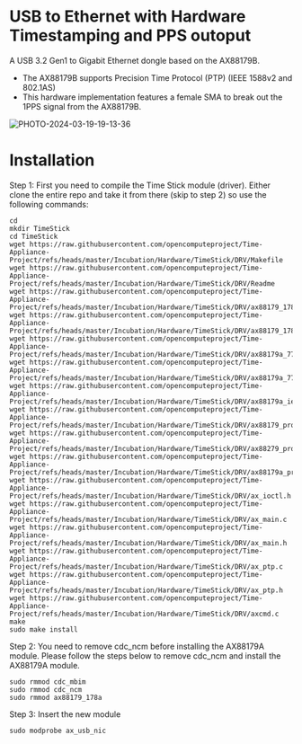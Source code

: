 # USB to Ethernet with Hardware Timestamping and PPS outoput
A USB 3.2 Gen1 to Gigabit Ethernet dongle based on the AX88179B. 
- The AX88179B supports Precision Time Protocol (PTP) (IEEE 1588v2 and 802.1AS)
- This hardware implementation features a female SMA to break out the 1PPS signal from the AX88179B.

![PHOTO-2024-03-19-19-13-36](https://github.com/opencomputeproject/Time-Appliance-Project/assets/1751211/bad0fec2-05ab-4fcc-91c1-67a0ec44fbe9)

# Installation

Step 1: First you need to compile the Time Stick module (driver). Either clone the entire repo and take it from there (skip to step 2) so use the following commands:
```
cd
mkdir TimeStick
cd TimeStick
wget https://raw.githubusercontent.com/opencomputeproject/Time-Appliance-Project/refs/heads/master/Incubation/Hardware/TimeStick/DRV/Makefile
wget https://raw.githubusercontent.com/opencomputeproject/Time-Appliance-Project/refs/heads/master/Incubation/Hardware/TimeStick/DRV/Readme
wget https://raw.githubusercontent.com/opencomputeproject/Time-Appliance-Project/refs/heads/master/Incubation/Hardware/TimeStick/DRV/ax88179_178a.c
wget https://raw.githubusercontent.com/opencomputeproject/Time-Appliance-Project/refs/heads/master/Incubation/Hardware/TimeStick/DRV/ax88179_178a.h
wget https://raw.githubusercontent.com/opencomputeproject/Time-Appliance-Project/refs/heads/master/Incubation/Hardware/TimeStick/DRV/ax88179a_772d.c
wget https://raw.githubusercontent.com/opencomputeproject/Time-Appliance-Project/refs/heads/master/Incubation/Hardware/TimeStick/DRV/ax88179a_772d.h
wget https://raw.githubusercontent.com/opencomputeproject/Time-Appliance-Project/refs/heads/master/Incubation/Hardware/TimeStick/DRV/ax88179a_ieee.c
wget https://raw.githubusercontent.com/opencomputeproject/Time-Appliance-Project/refs/heads/master/Incubation/Hardware/TimeStick/DRV/ax88179_programmer.c
wget https://raw.githubusercontent.com/opencomputeproject/Time-Appliance-Project/refs/heads/master/Incubation/Hardware/TimeStick/DRV/ax88279_programmer.c
wget https://raw.githubusercontent.com/opencomputeproject/Time-Appliance-Project/refs/heads/master/Incubation/Hardware/TimeStick/DRV/ax88179a_programmer.c
wget https://raw.githubusercontent.com/opencomputeproject/Time-Appliance-Project/refs/heads/master/Incubation/Hardware/TimeStick/DRV/ax_ioctl.h
wget https://raw.githubusercontent.com/opencomputeproject/Time-Appliance-Project/refs/heads/master/Incubation/Hardware/TimeStick/DRV/ax_main.c
wget https://raw.githubusercontent.com/opencomputeproject/Time-Appliance-Project/refs/heads/master/Incubation/Hardware/TimeStick/DRV/ax_main.h
wget https://raw.githubusercontent.com/opencomputeproject/Time-Appliance-Project/refs/heads/master/Incubation/Hardware/TimeStick/DRV/ax_ptp.c
wget https://raw.githubusercontent.com/opencomputeproject/Time-Appliance-Project/refs/heads/master/Incubation/Hardware/TimeStick/DRV/ax_ptp.h
wget https://raw.githubusercontent.com/opencomputeproject/Time-Appliance-Project/refs/heads/master/Incubation/Hardware/TimeStick/DRV/axcmd.c
make
sudo make install
```
Step 2: You need to remove cdc_ncm before installing the AX88179A module.
Please follow the steps below to remove cdc_ncm and install the AX88179A module.

```
sudo rmmod cdc_mbim
sudo rmmod cdc_ncm
sudo rmmod ax88179_178a
```

Step 3: Insert the new module
```
sudo modprobe ax_usb_nic
```

